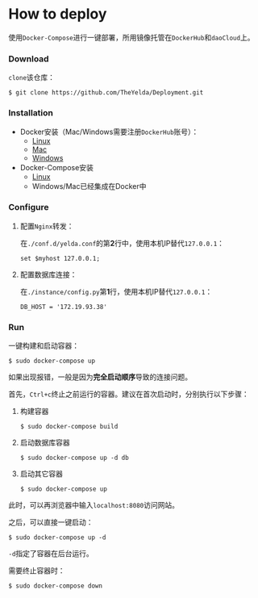 # How to deploy
使用`Docker-Compose`进行一键部署，所用镜像托管在`DockerHub`和`daoCloud`上。

### Download

`clone`该仓库：

```shell
$ git clone https://github.com/TheYelda/Deployment.git
```

### Installation

- Docker安装（Mac/Windows需要注册`DockerHub`账号）：
  - [Linux](https://docs.docker.com/install/linux/docker-ce/ubuntu/)
  - [Mac](https://store.docker.com/editions/community/docker-ce-desktop-mac)
  - [Windows](https://store.docker.com/editions/community/docker-ce-desktop-windows)
- Docker-Compose安装
  - [Linux](https://docs.docker.com/compose/install/)
  - Windows/Mac已经集成在Docker中

### Configure

1. 配置`Nginx`转发：

   在`./conf.d/yelda.conf`的第**2**行中，使用本机IP替代`127.0.0.1`：

   ```shell
   set $myhost 127.0.0.1;
   ```

2. 配置数据库连接：

   在`./instance/config.py`第**1**行，使用本机IP替代`127.0.0.1`：

   ```shell
   DB_HOST = '172.19.93.38'
   ```

### Run

一键构建和启动容器：

```shell
$ sudo docker-compose up
```

如果出现报错，一般是因为**完全启动顺序**导致的连接问题。

首先，`Ctrl+c`终止之前运行的容器。建议在首次启动时，分别执行以下步骤：

1. 构建容器

   ```shell
   $ sudo docker-compose build
   ```

2. 启动数据库容器

   ```shell
   $ sudo docker-compose up -d db
   ```

3. 启动其它容器

   ```shell
   $ sudo docker-compose up
   ```

此时，可以再浏览器中输入`localhost:8080`访问网站。

之后，可以直接一键启动：

```shell
$ sudo docker-compose up -d
```

`-d`指定了容器在后台运行。

需要终止容器时：

```shell
$ sudo docker-compose down
```


